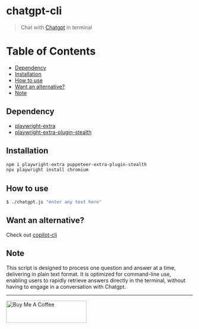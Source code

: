 # chatgpt-cli

> Chat with [Chatgpt](https://chatgpt.com/) in terminal

# Table of Contents

- [Dependency](#dependency)
- [Installation](#installation)
- [How to use](#how-to-use)
- [Want an alternative?](#want-an-alternative)
- [Note](#note)

## Dependency

- [playwright-extra](https://www.npmjs.com/package/playwright-extra)
- [playwright-extra-plugin-stealth](https://www.npmjs.com/package/puppeteer-extra-plugin-stealth)

## Installation

```bash
npm i playwright-extra puppeteer-extra-plugin-stealth
npx playwright install chromium
```

## How to use

```bash
$ ./chatgpt.js "enter any text here"
```

## Want an alternative?

Check out [copilot-cli](https://github.com/KevCui/copilot-cli)

## Note

This script is designed to process one question and answer at a time, delivering in plain text format. It is optimized for command-line use, enabling users to rapidly retrieve answers directly in the terminal, without having to engage in a conversation with Chatgpt.

---

<a href="https://www.buymeacoffee.com/kevcui" target="_blank"><img src="https://cdn.buymeacoffee.com/buttons/v2/default-orange.png" alt="Buy Me A Coffee" height="60px" width="217px"></a>
